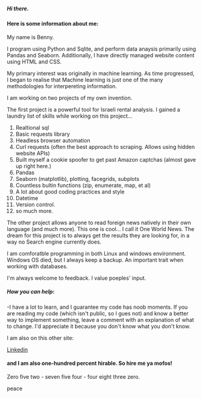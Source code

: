 ##### Hi there.

#### Here is some information about me:

My name is Benny.

I program using Python and Sqlite, and perform data anaysis primarily using Pandas and Seaborn. Additionally, I have directly managed website content using HTML and CSS.

My primary interest was originally in machine learning. As time progressed, I began to realise that Machine learning is just one of the many methodologies for interpereting information. 

I am working on two projects of my own invention.

The first project is a powerful tool for Israeli rental analysis. 
I gained a laundry list of skills while working on this project... 

1) Realtional sql
2) Basic requests library
3) Headless browser automation
4) Curl requests (often the best approach to scraping. Allows using hidden website APIs)
5) Built myself a cookie spoofer to get past Amazon captchas (almost gave up right here.)
6) Pandas
7) Seaborn (matplotlib), plotting, facegrids, subplots
8) Countless bultin functions (zip, enumerate, map, et al)
9) A lot about good coding practices and style
10) Datetime
11) Version control.
12) so much more.


The other project allows anyone to read foreign news natively in their own language (and much more). This one is cool... I call it One World News.
The dream for this project is to always get the results they are looking for, in a way no Search engine currently does.

I am comforatble programming in both Linux and windows environment. Windows OS died, but I always keep a backup. An important trait when working with databases.

I'm always welcome to feedback. I value poeples' input. 


##### How you can help:

-I have a lot to learn, and I guarantee my code has noob moments. If you are reading my code (which isn't public, so I gues not) and know a better way to implement something, leave a comment with an explanation of what to change. I'd appreciate it because you don't know what you don't know. 


I am also on this other site:

[Linkedin](https://www.linkedin.com/in/benjamin-elon-b484031b4/)

#### and I am also one-hundred percent hirable. So hire me ya mofos!

Zero five two - seven five four - four eight three zero.

peace
